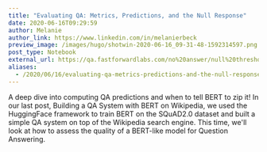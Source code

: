 ```yaml
---
title: "Evaluating QA: Metrics, Predictions, and the Null Response"
date: 2020-06-16T09:29:59
author: Melanie
author_link: https://www.linkedin.com/in/melanierbeck
preview_image: /images/hugo/shotwin-2020-06-16_09-31-48-1592314597.png
post_type: Notebook
external_url: https://qa.fastforwardlabs.com/no%20answer/null%20threshold/bert/distilbert/exact%20match/f1/robust%20predictions/2020/06/09/Evaluating_BERT_on_SQuAD.html
aliases:
  - /2020/06/16/evaluating-qa-metrics-predictions-and-the-null-response.html
---
```


A deep dive into computing QA predictions and when to tell BERT to zip it! In our last post, Building a QA System with BERT on Wikipedia, we used the HuggingFace framework to train BERT on the SQuAD2.0 dataset and built a simple QA system on top of the Wikipedia search engine. This time, we'll look at how to assess the quality of a BERT-like model for Question Answering.

